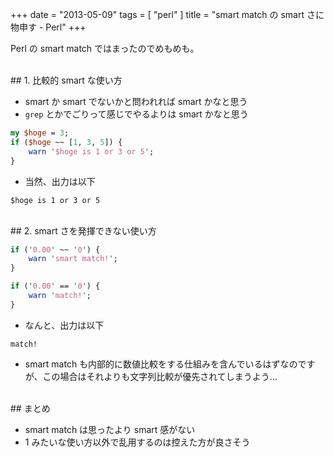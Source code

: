 +++
date = "2013-05-09"
tags = [ "perl" ]
title = "smart match の smart さに物申す - Perl"
+++

Perl の smart match ではまったのでめもめも。

<!--more-->

<br />
## 1. 比較的 smart な使い方

* smart か smart でないかと問われれば smart かなと思う
* `grep` とかでごりって感じでやるよりは smart かなと思う

``` perl
my $hoge = 3;
if ($hoge ~~ [1, 3, 5]) {
    warn '$hoge is 1 or 3 or 5';
}
```

* 当然、出力は以下

``` nohighlight
$hoge is 1 or 3 or 5
```

<br />
## 2. smart さを発揮できない使い方

``` perl
if ('0.00' ~~ '0') {
    warn 'smart match!';
}

if ('0.00' == '0') {
    warn 'match!';
}
```

* なんと、出力は以下

``` nohighlight
match!
```

* smart match も内部的に数値比較をする仕組みを含んでいるはずなのですが、この場合はそれよりも文字列比較が優先されてしまうよう…

<br />
## まとめ

* smart match は思ったより smart 感がない
* 1 みたいな使い方以外で乱用するのは控えた方が良さそう
